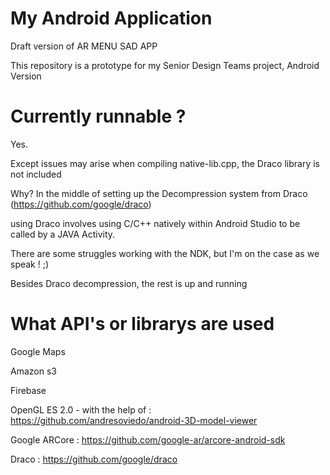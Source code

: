 # My Android Application
Draft version of AR MENU SAD APP

This repository is a prototype for my Senior Design Teams project, Android Version

# Currently runnable ?
Yes.

 Except issues may arise when compiling native-lib.cpp, the Draco library is not included

Why?
In the middle of setting up the Decompression system from Draco (https://github.com/google/draco) 

using Draco involves using C/C++ natively within Android Studio to be called by a JAVA Activity. 

There are some struggles working with the NDK, but I'm on the case as we speak ! ;) 

Besides Draco decompression, the rest is up and running

# What API's or librarys are used 
Google Maps

Amazon s3

Firebase 

OpenGL ES 2.0 - with the help of : https://github.com/andresoviedo/android-3D-model-viewer

Google ARCore                    : https://github.com/google-ar/arcore-android-sdk

Draco                            : https://github.com/google/draco
